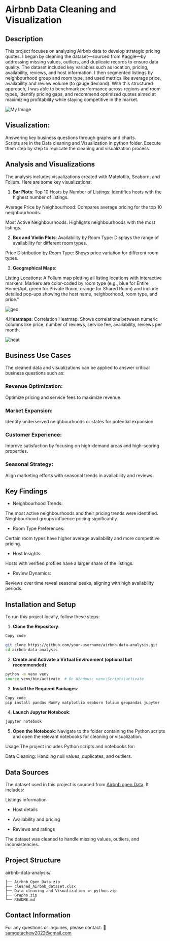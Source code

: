 # Airbnb Data Cleaning and Visualization

## Description

This project focuses on analyzing Airbnb data to develop strategic pricing quotes. I began by cleaning the dataset—sourced from Kaggle—by addressing missing values, outliers, and duplicate records to ensure data quality. The dataset included key variables such as location, pricing, availability, reviews, and host information. I then segmented listings by neighbourhood group and room type, and used metrics like average price, availability and review volume (to gauge demand). With this structured approach, I was able to benchmark performance across regions and room types, identify pricing gaps, and recommend optimized quotes aimed at maximizing profitability while staying competitive in the market.


![My Image](https://drive.google.com/uc?export=view&id=1Qk9cwhTxr6GHo3tuzHEuixRClM0VBgiC)



## Visualization:
Answering key business questions through graphs and charts.                                 
Scripts are in the Data cleaning and Visualization in python folder. Execute them step by step to replicate the cleaning and visualization process.

## Analysis and Visualizations

The analysis includes visualizations created with Matplotlib, Seaborn, and Folium. Here are some key visualizations:

1. **Bar Plots**:
Top 10 Hosts by Number of Listings: 
Identifies hosts with the highest number of listings.

Average Price by Neighbourhood: Compares average pricing for the top 10 neighbourhoods.

Most Active Neighbourhoods: Highlights neighbourhoods with the most listings.

2. **Box and Violin Plots**:
Availability by Room Type: Displays the range of availability for different room types.

Price Distribution by Room Type: Shows price variation for different room types.

3. **Geographical Maps**:

Listing Locations: A Folium map plotting all listing locations with interactive markers. 
Markers are color-coded by room type (e.g., blue for Entire Home/Apt, green for Private Room, orange for Shared Room) and include detailed pop-ups showing the host name, neighborhood, room type, and price."

![geo](https://github.com/user-attachments/assets/ebcf09f9-39ae-421f-84db-7859ad4acf3f)

4.**Heatmaps**:
Correlation Heatmap: Shows correlations between numeric columns like price, number of reviews, service fee, availability, reviews per month.


![heat](https://github.com/user-attachments/assets/91d4a7c7-15fc-455f-abd0-9a1da92ed091)

## Business Use Cases
The cleaned data and visualizations can be applied to answer critical business questions such as:

### Revenue Optimization:

Optimize pricing and service fees to maximize revenue.

### Market Expansion:

Identify underserved neighbourhoods or states for potential expansion.

### Customer Experience:

Improve satisfaction by focusing on high-demand areas and high-scoring properties.

### Seasonal Strategy:
Align marketing efforts with seasonal trends in availability and reviews.

## Key Findings

- Neighbourhood Trends:

The most active neighbourhoods and their pricing trends were identified.
Neighbourhood groups influence pricing significantly.

- Room Type Preferences:

Certain room types have higher average availability and more competitive pricing.

- Host Insights:

Hosts with verified profiles have a larger share of the listings.

- Review Dynamics:

Reviews over time reveal seasonal peaks, aligning with high availability periods.

## Installation and Setup
To run this project locally, follow these steps:

1. **Clone the Repository**:
``` bash
Copy code

git clone https://github.com/your-username/airbnb-data-analysis.git
cd airbnb-data-analysis
```
2. **Create and Activate a Virtual Environment (optional but recommended)**:
```bash
python -m venv venv
source venv/bin/activate  # On Windows: venv\Scripts\activate
```
3. **Install the Required Packages**:
```bash
Copy code
pip install pandas NumPy matplotlib seaborn folium geopandas jupyter
```
4. **Launch Jupyter Notebook**:
```bash
jupyter notebook
```
5. **Open the Notebook**:
Navigate to the folder containing the Python scripts and open the relevant notebooks for cleaning or visualization.

Usage
The project includes Python scripts and notebooks for:

Data Cleaning: Handling null values, duplicates, and outliers.

## Data Sources

The dataset used in this project is sourced from [Airbnb open Data](https://www.kaggle.com/datasets/itsrohitkumarshaw/airbnb-open-data). It includes:

Listings information

- Host details

- Availability and pricing

- Reviews and ratings

The dataset was cleaned to handle missing values, outliers, and inconsistencies.

## Project Structure

airbnb-data-analysis/
```
├── Airbnb_Open_Data.zip            
├── cleaned_Airbnb_dataset.xlsx       
├── Data cleaning and Visualization in python.zip   
├── Graphs.zip               
└── README.md                    
```

## Contact Information
For any questions or inquiries, please contact: 📧[samgetachew2022@gmail.com](samgetachew2022@gmail.com)
